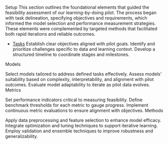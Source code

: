 Setup
This section outlines the foundational elements that guided the feasibility assessment of our learning-by-doing pilot. The process began with task delineation, specifying objectives and requirements, which informed the model selection and performance measurement strategies. These elements were complemented by targeted methods that facilitated both rapid iterations and reliable outcomes.

- [Tasks](/1.Setup/Tasks.md)
Establish clear objectives aligned with pilot goals.
Identify and prioritize challenges specific to data and learning context.
Develop a structured timeline to coordinate stages and milestones.

Models

Select models tailored to address defined tasks effectively.
Assess models' suitability based on complexity, interpretability, and alignment with pilot outcomes.
Evaluate model adaptability to iterate as pilot data evolves.
Metrics

Set performance indicators critical to measuring feasibility.
Define benchmark thresholds for each metric to gauge progress.
Implement continuous metric evaluations to ensure alignment with objectives.
Methods

Apply data preprocessing and feature selection to enhance model efficacy.
Integrate optimization and tuning techniques to support iterative learning.
Employ validation and ensemble techniques to improve robustness and generalizability.
